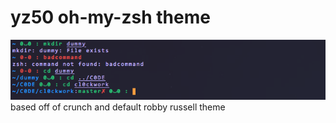 # yz50 oh-my-zsh theme
![alt text](https://github.com/lacanlale/yz50-zsh/blob/master/demo.png?raw=true)
based off of crunch and default robby russell theme
